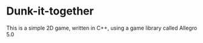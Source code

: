 # Dunk-it-together
This is a simple 2D game, written in C++, using a game library called Allegro 5.0
